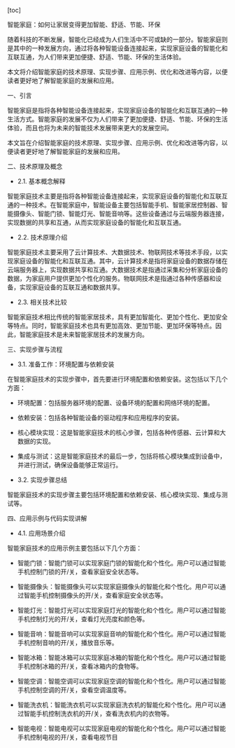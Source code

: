 
[toc]                    
                
                
智能家庭：如何让家居变得更加智能、舒适、节能、环保

随着科技的不断发展，智能化已经成为人们生活中不可或缺的一部分。智能家庭则是其中的一种发展方向，通过将各种智能设备连接起来，实现家庭设备的智能化和互联互通，为人们带来更加便捷、舒适、节能、环保的生活体验。

本文将介绍智能家庭的技术原理、实现步骤、应用示例、优化和改进等内容，以便读者更好地了解智能家庭的发展和应用。

一、引言

智能家庭是指将各种智能设备连接起来，实现家庭设备的智能化和互联互通的一种生活方式。智能家庭的发展不仅为人们带来了更加便捷、舒适、节能、环保的生活体验，而且也将为未来的智能技术发展带来更大的发展空间。

本文旨在介绍智能家庭的技术原理、实现步骤、应用示例、优化和改进等内容，以便读者更好地了解智能家庭的发展和应用。

二、技术原理及概念

- 2.1. 基本概念解释

智能家庭技术主要是指将各种智能设备连接起来，实现家庭设备的智能化和互联互通的一种技术。在智能家庭中，智能设备主要包括智能手机、智能家居控制器、智能摄像头、智能门锁、智能灯光、智能音响等。这些设备通过与云端服务器连接，实现数据的共享和互通，从而实现家庭设备的智能化和互联互通。

- 2.2. 技术原理介绍

智能家庭技术主要采用了云计算技术、大数据技术、物联网技术等技术手段，以实现家庭设备的智能化和互联互通。其中，云计算技术是指将家庭设备的数据存储在云端服务器上，实现数据共享和互通。大数据技术是指通过采集和分析家庭设备的数据，为家庭用户提供更加个性化的服务。物联网技术是指通过各种传感器和设备，实现家庭设备的互联互通和数据共享。

- 2.3. 相关技术比较

智能家庭技术相比传统的智能家居技术，具有更加智能化、更加个性化、更加安全等特点。同时，智能家庭技术也具有更加高效、更加节能、更加环保等特点。因此，智能家庭技术是未来智能家居技术的发展方向。

三、实现步骤与流程

- 3.1. 准备工作：环境配置与依赖安装

在智能家庭技术的实现步骤中，首先要进行环境配置和依赖安装。这包括以下几个方面：

- 环境配置：包括服务器环境的配置、设备环境的配置和网络环境的配置。
- 依赖安装：包括各种智能设备的驱动程序和应用程序的安装。

- 核心模块实现：这是智能家庭技术的核心步骤，包括各种传感器、云计算和大数据的实现。
- 集成与测试：这是智能家庭技术的最后一步，包括将核心模块集成到设备中，并进行测试，确保设备能够正常运行。

- 3.2. 实现步骤总结

智能家庭技术的实现步骤主要包括环境配置和依赖安装、核心模块实现、集成与测试等。

四、应用示例与代码实现讲解

- 4.1. 应用场景介绍

智能家庭技术的应用示例主要包括以下几个方面：

- 智能门锁：智能门锁可以实现家庭门锁的智能化和个性化。用户可以通过智能手机控制门锁的开/关，查看家庭安全状态等。
- 智能摄像头：智能摄像头可以实现家庭摄像头的智能化和个性化。用户可以通过智能手机控制摄像头的开/关，查看家庭安全状态等。
- 智能灯光：智能灯光可以实现家庭灯光的智能化和个性化。用户可以通过智能手机控制灯光的开/关，查看灯光亮度和颜色等。

- 智能音响：智能音响可以实现家庭音响的智能化和个性化。用户可以通过智能手机控制音响的开/关，播放音乐等。

- 智能冰箱：智能冰箱可以实现家庭冰箱的智能化和个性化。用户可以通过智能手机控制冰箱的开/关，查看冰箱内的食物等。

- 智能空调：智能空调可以实现家庭空调的智能化和个性化。用户可以通过智能手机控制空调的开/关，查看空调温度等。

- 智能洗衣机：智能洗衣机可以实现家庭洗衣机的智能化和个性化。用户可以通过智能手机控制洗衣机的开/关，查看洗衣机内的衣物等。

- 智能电视：智能电视可以实现家庭电视的智能化和个性化。用户可以通过智能手机控制电视的开/关，查看电视节目

